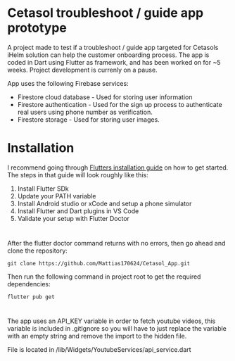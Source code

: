# Cetasol troubleshoot / guide app prototype
A project made to test if a troubleshoot / guide app targeted for Cetasols iHelm solution can help the customer onboarding process.
The app is coded in Dart using Flutter as framework, and has been worked on for ~5 weeks.
Project development is currenly on a pause.

App uses the following Firebase services:
- Firestore cloud database - Used for storing user information
- Firestore authentication - Used for the sign up process to authenticate real users using phone number as verification.
- Firestore storage - Used for storing user images.

# Installation
I recommend going through [Flutters installation guide](https://docs.flutter.dev/get-started/install) on how to get started.
The steps in that guide will look roughly like this:

1. Install Flutter SDk
2. Update your PATH variable 
3. Install Android studio or xCode and setup a phone simulator
4. Install Flutter and Dart plugins in VS Code
5. Validate your setup with Flutter Doctor
#
After the flutter doctor command returns with no errors, then go ahead and clone the repository:
```
git clone https://github.com/Mattias170624/Cetasol_App.git
```
Then run the following command in project root to get the required dependencies:
```
flutter pub get
```
#
The app uses an API_KEY variable in order to fetch youtube videos, this variable is included in .gitIgnore so you will have to just
replace the variable with an empty string and remove the import to the hidden file.

File is located in /lib/Widgets/YoutubeServices/api_service.dart
